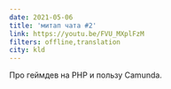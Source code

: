 ```yaml
---
date: 2021-05-06
title: 'митап чата #2'
link: https://youtu.be/FVU_MXplFzM
filters: offline,translation
city: kld
---
```


Про геймдев на PHP и пользу Camunda.
